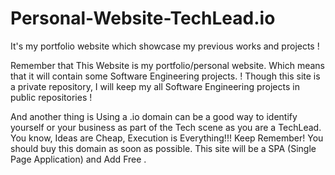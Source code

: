 # Personal-Website-TechLead.io
It's my portfolio website which showcase my previous works and projects !

Remember that This Website is my portfolio/personal website. Which means that it will contain some Software Engineering projects. !
Though this site is a private repository, I will keep my all Software Engineering projects in public repositories !

And another thing is Using a .io domain can be a good way to identify yourself or your business as part of the Tech scene as you are a TechLead.
You know, Ideas are Cheap, Execution is Everything!!! Keep Remember!
You should buy this domain as soon as possible.
This site will be a SPA (Single Page Application) and Add Free .
